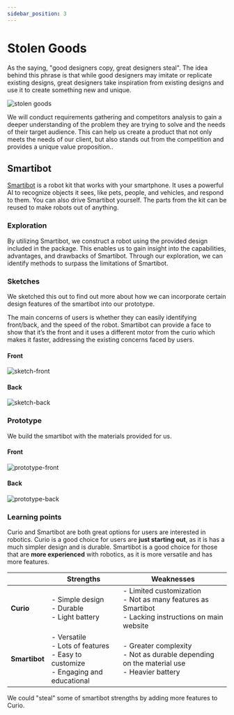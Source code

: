 ```yaml
---
sidebar_position: 3
---
```


# Stolen Goods

As the saying, "good designers copy, great designers steal". The idea behind this phrase is that while good designers may imitate or replicate existing designs, great designers take inspiration from existing designs and use it to create something new and unique.

![stolen goods](./img/stolengoods.png)

We will conduct requirements gathering and competitors analysis to gain a deeper understanding of the problem they are trying to solve and the needs of their target audience. This can help us create a product that not only meets the needs of our client, but also stands out from the competition and provides a unique value proposition..

## Smartibot

[Smartibot](https://thecraftyrobot.net/) is a robot kit that works with your smartphone. It uses a powerful AI to recognize objects it sees, like pets, people, and vehicles, and respond to them. You can also drive Smartibot yourself. The parts from the kit can be reused to make robots out of anything.

### Exploration

By utilizing Smartibot, we construct a robot using the provided design included in the package. This enables us to gain insight into the capabilities, advantages, and drawbacks of Smartibot. Through our exploration, we can identify methods to surpass the limitations of Smartibot.

### Sketches

We sketched this out to find out more about how we can incorporate certain design features of the smartibot into our prototype.

The main concerns of users is whether they can  easily identifying front/back, and the speed of the robot. Smartibot can provide a face to show that it’s the front and it uses a different motor from the curio which makes it faster, addressing the existing concerns faced by users. 

#### Front

![sketch-front](./img/sketch-front.jpg)

#### Back

![sketch-back](./img/sketch-back.jpg)

### Prototype

We build the smartibot with the materials provided for us.

#### Front

![prototype-front](./img/actual-front.jpg)

#### Back

![prototype-back](./img/actual-back.jpg)

### Learning points

Curio and Smartibot are both great options for users are interested in robotics. Curio is a good choice for users are **just starting out**, as it is has a much simpler design and is durable. Smartibot is a good choice for those that are **more experienced** with robotics, as it is more versatile and has more features.

|  | **Strengths** | **Weaknesses** |
|---|---|---|
| **Curio** | - Simple design<br/>- Durable<br/>- Light battery | - Limited customization<br/>- Not as many features as Smartibot<br/>- Lacking instructions on main website |
| **Smartibot** | - Versatile<br/>- Lots of features<br/>- Easy to customize<br/>- Engaging and educational | - Greater complexity<br/>- Not as durable depending on the material use<br/>- Heavier battery |

We could "steal" some of smartibot strengths by adding more features to Curio.
